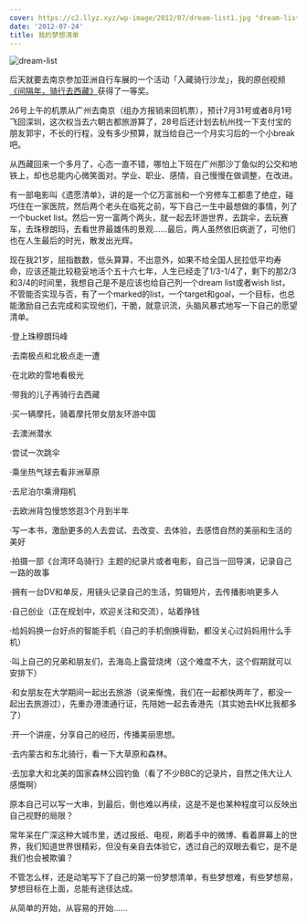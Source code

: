 ```yaml
---
cover: https://c2.llyz.xyz/wp-image/2012/07/dream-list1.jpg "dream-list"
date: '2012-07-24'
title: 我的梦想清单
---
```


![dream-list](https://c2.llyz.xyz/wp-image/2012/07/dream-list1.jpg "dream-list")

后天就要去南京参加亚洲自行车展的一个活动「入藏骑行沙龙」，我的原创视频[《间隔年，骑行去西藏》](https://luolei.org/2012/06/biket2tibet-movie/)获得了一等奖。

26号上午的机票从广州去南京（组办方报销来回机票），预计7月31号或者8月1号飞回深圳，这次权当去六朝古都旅游算了，28号后还计划去杭州找一下支付宝的朋友郭宇，不长的行程，没有多少预算，就当给自己一个月实习后的一个小break吧。

从西藏回来一个多月了，心态一直不错，哪怕上下班在广州那沙丁鱼似的公交和地铁上，却也总能内心微笑面对。学业、职业、感情，自己慢慢在做调整，在改进。

有一部电影叫《遗愿清单》，讲的是一个亿万富翁和一个穷修车工都患了绝症，碰巧住在一家医院，然后两个老头在临死之前，写下自己一生中最想做的事情，列了一个bucket list。然后一穷一富两个两头，就一起去环游世界，去跳伞，去玩赛车，去珠穆朗玛，去看世界最雄伟的景观……最后，两人虽然依旧病逝了，可他们也在人生最后的时光，散发出光辉。

现在我21岁，屈指数数，低头算算，不出意外，如果不给全国人民拉低平均寿命，应该还能比较稳妥地活个五十六七年，人生已经走了1/3-1/4了，剩下的那2/3和3/4的时间里，我想自己是不是应该也给自己列一个dream list或者wish list，不管能否实现与否，有了一个marked的list，一个target和goal，一个目标，也总能激励自己去完成和实现他们，干脆，就意识流，头脑风暴式地写一下自己的愿望清单。

·登上珠穆朗玛峰

·去南极点和北极点走一遭

·在北欧的雪地看极光

·带我的儿子再骑行去西藏

·买一辆摩托，骑着摩托带女朋友环游中国

·去澳洲潜水

·尝试一次跳伞

·乘坐热气球去看非洲草原

·去尼泊尔乘滑翔机

·去欧洲背包慢悠悠逛3个月到半年

·写一本书，激励更多的人去尝试、去改变、去体验，去感悟自然的美丽和生活的美好

·拍摄一部《台湾环岛骑行》主题的纪录片或者电影，自己当一回导演，记录自己一路的故事

·拥有一台DV和单反，用镜头记录自己的生活，剪辑短片，去传播影响更多人

·自己创业（正在规划中，欢迎关注和交流），站着挣钱

·给妈妈换一台好点的智能手机（自己的手机倒换得勤，都没关心过妈妈用什么手机）

·叫上自己的兄弟和朋友们，去海岛上露营烧烤（这个难度不大，这个假期就可以安排下）

·和女朋友在大学期间一起出去旅游（说来惭愧，我们在一起都快两年了，都没一起出去旅游过），先重办港澳通行证，先陪她一起去香港先（其实她去HK比我都多了）

·开一个讲座，分享自己的经历，传播美丽思想。

·去内蒙古和东北骑行，看一下大草原和森林。

·去加拿大和北美的国家森林公园钓鱼（看了不少BBC的记录片，自然之伟大让人感慨啊）

原本自己可以写一大串，到最后，倒也难以再续，这是不是也某种程度可以反映出自己视野的局限？

常年呆在广深这种大城市里，透过报纸、电视，刷着手中的微博、看着屏幕上的世界，我们知道世界很精彩，但没有亲自去体验它，透过自己的双眼去看它，是不是我们也会被欺骗？

不管怎么样，还是动笔写下了自己的第一份梦想清单，有些梦想难，有些梦想易，梦想目标在上面，总能有途径达成。

从简单的开始，从容易的开始……
